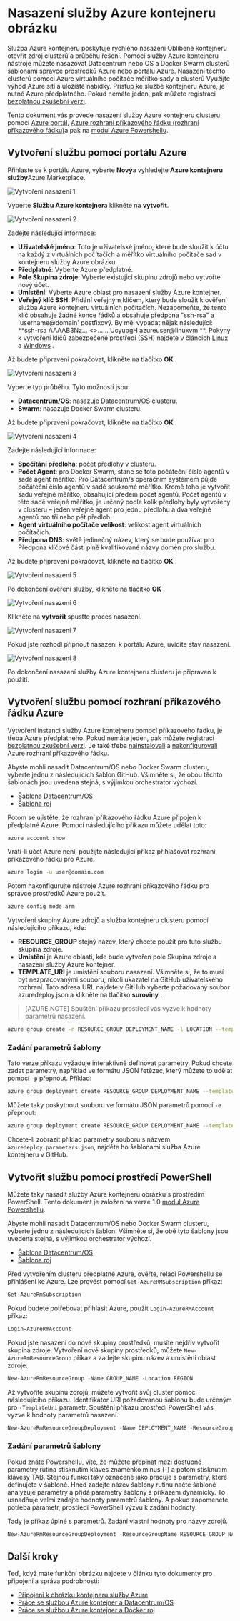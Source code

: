 <properties
   pageTitle="Nasazení služby Azure kontejneru clusteru | Microsoft Azure"
   description="Nasazení služby Azure kontejneru clusteru pomocí portálu Azure, rozhraní příkazového řádku Azure nebo Powershellu."
   services="container-service"
   documentationCenter=""
   authors="rgardler"
   manager="timlt"
   editor=""
   tags="acs, azure-container-service"
   keywords="Docker, kontejnerů, Micro služby, Mesos, Azure"/>

<tags
   ms.service="container-service"
   ms.devlang="na"
   ms.topic="get-started-article"
   ms.tgt_pltfrm="na"
   ms.workload="na"
   ms.date="09/13/2016"
   ms.author="rogardle"/>

# <a name="deploy-an-azure-container-service-cluster"></a>Nasazení služby Azure kontejneru obrázku

Služba Azure kontejneru poskytuje rychlého nasazení Oblíbené kontejneru otevřít zdroj clusterů a průběhu řešení. Pomocí služby Azure kontejneru nástroje můžete nasazovat Datacentrum nebo OS a Docker Swarm clusterů šablonami správce prostředků Azure nebo portálu Azure. Nasazení těchto clusterů pomocí Azure virtuálního počítače měřítko sady a clusterů Využijte výhod Azure sítí a úložiště nabídky. Přístup ke službě kontejneru Azure, je nutné Azure předplatného. Pokud nemáte jeden, pak můžete registraci [bezplatnou zkušební verzi](http://azure.microsoft.com/pricing/free-trial/?WT.mc_id=AA4C1C935).

Tento dokument vás provede nasazení služby Azure kontejneru clusteru pomocí [Azure portál](#creating-a-service-using-the-azure-portal), [Azure rozhraní příkazového řádku (rozhraní příkazového řádku)](#creating-a-service-using-the-azure-cli)a pak na [modul Azure Powershellu](#creating-a-service-using-powershell).  

## <a name="create-a-service-by-using-the-azure-portal"></a>Vytvoření službu pomocí portálu Azure

Přihlaste se k portálu Azure, vyberte **Nový**a vyhledejte **Azure kontejneru služby**Azure Marketplace.

![Vytvoření nasazení 1](media/acs-portal1.png)  <br />

Vyberte **Službu Azure kontejner**a klikněte na **vytvořit**.

![Vytvoření nasazení 2](media/acs-portal2.png)  <br />

Zadejte následující informace:

- **Uživatelské jméno**: Toto je uživatelské jméno, které bude sloužit k účtu na každý z virtuálních počítačích a měřítko virtuálního počítače sad v kontejneru služby Azure obrázku.
- **Předplatné**: Vyberte Azure předplatné.
- **Pole Skupina zdroje**: Vyberte existující skupinu zdrojů nebo vytvořte nový účet.
- **Umístění**: Vyberte Azure oblast pro nasazení služby Azure kontejner.
- **Veřejný klíč SSH**: Přidání veřejným klíčem, který bude sloužit k ověření služba Azure kontejneru virtuálních počítačích. Nezapomeňte, že tento klíč obsahuje žádné konce řádků a obsahuje předpona "ssh-rsa" a 'username@domain' postfixový. By měl vypadat nějak následující: **ssh-rsa AAAAB3Nz... <>...... UcyupgH azureuser@linuxvm **. Pokyny k vytvoření klíčů zabezpečené prostředí (SSH) najdete v článcích [Linux]( https://azure.microsoft.com/documentation/articles/virtual-machines-linux-ssh-from-linux/) a [Windows]( https://azure.microsoft.com/documentation/articles/virtual-machines-linux-ssh-from-windows/) .

Až budete připraveni pokračovat, klikněte na tlačítko **OK** .

![Vytvoření nasazení 3](media/acs-portal3.png)  <br />

Vyberte typ průběhu. Tyto možnosti jsou:

- **Datacentrum/OS**: nasazuje Datacentrum/OS clusteru.
- **Swarm**: nasazuje Docker Swarm clusteru.

Až budete připraveni pokračovat, klikněte na tlačítko **OK** .

![Vytvoření nasazení 4](media/acs-portal4.png)  <br />

Zadejte následující informace:

- **Spočítání předloha**: počet předlohy v clusteru.
- **Počet Agent**: pro Docker Swarm, stane se toto počáteční číslo agentů v sadě agent měřítko. Pro Datacentrum/s operačním systémem půjde počáteční číslo agentů v sadě soukromé měřítko. Kromě toho je vytvořit sadu veřejné měřítko, obsahující předem počet agentů. Počet agentů v této sadě veřejné měřítko, je určený podle kolik předlohy byly vytvořeny v clusteru – jeden veřejné agent pro jednu předlohu a dva veřejné agentů pro tři nebo pět předloh.
- **Agent virtuálního počítače velikost**: velikost agent virtuálních počítačích.
- **Předpona DNS**: světě jedinečný název, který se bude používat pro Předpona klíčové části plně kvalifikované názvy domén pro službu.

Až budete připraveni pokračovat, klikněte na tlačítko **OK** .

![Vytvoření nasazení 5](media/acs-portal5.png)  <br />

Po dokončení ověření služby, klikněte na tlačítko **OK** .

![Vytvoření nasazení 6](media/acs-portal6.png)  <br />

Klikněte na **vytvořit** spusťte proces nasazení.

![Vytvoření nasazení 7](media/acs-portal7.png)  <br />

Pokud jste rozhodl připnout nasazení k portálu Azure, uvidíte stav nasazení.

![Vytvoření nasazení 8](media/acs-portal8.png)  <br />

Po dokončení nasazení služby Azure kontejneru clusteru je připraven k použití.

## <a name="create-a-service-by-using-the-azure-cli"></a>Vytvoření službu pomocí rozhraní příkazového řádku Azure

Vytvoření instanci služby Azure kontejneru pomocí příkazového řádku, je třeba Azure předplatného. Pokud nemáte jeden, pak můžete registraci [bezplatnou zkušební verzi](http://azure.microsoft.com/pricing/free-trial/?WT.mc_id=AA4C1C935). Je také třeba [nainstalovali](../xplat-cli-install.md) a [nakonfigurovali](../xplat-cli-connect.md) Azure rozhraní příkazového řádku.

Abyste mohli nasadit Datacentrum/OS nebo Docker Swarm clusteru, vyberte jednu z následujících šablon GitHub. Všimněte si, že obou těchto šablonách jsou uvedena stejná, s výjimkou orchestrator výchozí.

* [Šablona Datacentrum/OS](https://github.com/Azure/azure-quickstart-templates/tree/master/101-acs-dcos)
* [Šablona roj](https://github.com/Azure/azure-quickstart-templates/tree/master/101-acs-swarm)

Potom se ujistěte, že rozhraní příkazového řádku Azure připojen k předplatné Azure. Pomocí následujícího příkazu můžete udělat toto:

```bash
azure account show
```
Vrátí-li účet Azure není, použijte následující příkaz přihlašovat rozhraní příkazového řádku pro Azure.

```bash
azure login -u user@domain.com
```

Potom nakonfigurujte nástroje Azure rozhraní příkazového řádku pro správce prostředků Azure použít.

```bash
azure config mode arm
```

Vytvoření skupiny Azure zdrojů a služba kontejneru clusteru pomocí následujícího příkazu, kde:

- **RESOURCE_GROUP** stejný název, který chcete použít pro tuto službu skupina zdroje.
- **Umístění** je Azure oblasti, kde bude vytvořen pole Skupina zdroje a nasazení služby Azure kontejner.
- **TEMPLATE_URI** je umístění souboru nasazení. Všimněte si, že to musí být nezpracovanými souboru, nikoli ukazatel na GitHub uživatelského rozhraní. Tato adresa URL najdete v GitHub vyberte požadovaný soubor azuredeploy.json a klikněte na tlačítko **suroviny** .

> [AZURE.NOTE] Spuštění příkazu prostředí vás vyzve k hodnoty parametrů nasazení.

```bash
azure group create -n RESOURCE_GROUP DEPLOYMENT_NAME -l LOCATION --template-uri TEMPLATE_URI
```

### <a name="provide-template-parameters"></a>Zadání parametrů šablony

Tato verze příkazu vyžaduje interaktivně definovat parametry. Pokud chcete zadat parametry, například ve formátu JSON řetězec, který můžete to udělat pomocí `-p` přepnout. Příklad:

 ```bash
azure group deployment create RESOURCE_GROUP DEPLOYMENT_NAME --template-uri TEMPLATE_URI -p '{ "param1": "value1" … }'
```

Můžete taky poskytnout souboru ve formátu JSON parametrů pomocí `-e` přepnout:

```bash
azure group deployment create RESOURCE_GROUP DEPLOYMENT_NAME --template-uri TEMPLATE_URI -e PATH/FILE.JSON
```

Chcete-li zobrazit příklad parametry souboru s názvem `azuredeploy.parameters.json`, najděte ho šablonami služba Azure kontejneru v GitHub.

## <a name="create-a-service-by-using-powershell"></a>Vytvořit službu pomocí prostředí PowerShell

Můžete taky nasadit služby Azure kontejneru obrázku s prostředím PowerShell. Tento dokument je založen na verze 1.0 [modul Azure Powershellu](https://azure.microsoft.com/blog/azps-1-0/).

Abyste mohli nasadit Datacentrum/OS nebo Docker Swarm clusteru, vyberte jednu z následujících šablon. Všimněte si, že obě tyto šablony jsou uvedena stejná, s výjimkou orchestrator výchozí.

* [Šablona Datacentrum/OS](https://github.com/Azure/azure-quickstart-templates/tree/master/101-acs-dcos)
* [Šablona roj](https://github.com/Azure/azure-quickstart-templates/tree/master/101-acs-swarm)

Před vytvořením clusteru předplatné Azure, ověřte, relaci Powershellu se přihlášení ke Azure. Lze provést pomocí `Get-AzureRMSubscription` příkaz:

```powershell
Get-AzureRmSubscription
```

Pokud budete potřebovat přihlásit Azure, použít `Login-AzureRMAccount` příkaz:

```powershell
Login-AzureRmAccount
```

Pokud jste nasazení do nové skupiny prostředků, musíte nejdřív vytvořit skupina zdroje. Vytvoření nové skupiny prostředků, můžete `New-AzureRmResourceGroup` příkaz a zadejte skupinu název a umístění oblast zdroje:

```powershell
New-AzureRmResourceGroup -Name GROUP_NAME -Location REGION
```

Až vytvoříte skupinu zdrojů, můžete vytvořit svůj cluster pomocí následujícího příkazu. Identifikátor URI požadovanou šablonu bude určeným pro `-TemplateUri` parametr. Spuštění příkazu prostředí PowerShell vás vyzve k hodnoty parametrů nasazení.

```powershell
New-AzureRmResourceGroupDeployment -Name DEPLOYMENT_NAME -ResourceGroupName RESOURCE_GROUP_NAME -TemplateUri TEMPLATE_URI
```

### <a name="provide-template-parameters"></a>Zadání parametrů šablony

Pokud znáte Powershellu, víte, že můžete přepínat mezi dostupné parametry rutina stisknutím kláves znaménko minus (-) a potom stisknutím klávesy TAB. Stejnou funkci taky označené jako pracuje s parametry, které definujete v šabloně. Hned zadejte název šablony rutinu načte šabloně analyzuje parametry a přidá parametry šablony s příkazem dynamicky. To usnadňuje velmi zadejte hodnoty parametrů šablony. A pokud zapomenete potřeba parametr, prostředí PowerShell výzvu k zadání hodnoty.

Tady je příkaz úplné s parametrů. Zadání vlastní hodnoty pro názvy zdrojů.

```powershell
New-AzureRmResourceGroupDeployment -ResourceGroupName RESOURCE_GROUP_NAME-TemplateURI TEMPLATE_URI -adminuser value1 -adminpassword value2 ....
```

## <a name="next-steps"></a>Další kroky

Teď, když máte funkční obrázku najdete v článku tyto dokumenty pro připojení a správa podrobnosti:

- [Připojení k obrázku kontejneru služby Azure](container-service-connect.md)
- [Práce se službou Azure kontejner a Datacentrum/OS](container-service-mesos-marathon-rest.md)
- [Práce se službou Azure kontejner a Docker roj](container-service-docker-swarm.md)
